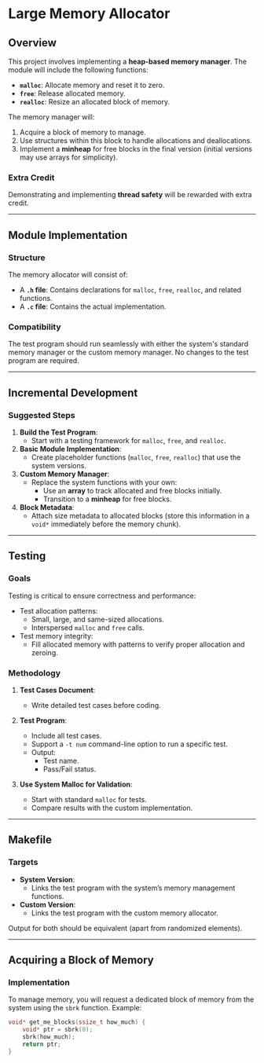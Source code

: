 # Large Memory Allocator

## Overview
This project involves implementing a **heap-based memory manager**. The module will include the following functions:

- **`malloc`**: Allocate memory and reset it to zero.
- **`free`**: Release allocated memory.
- **`realloc`**: Resize an allocated block of memory.

The memory manager will:
1. Acquire a block of memory to manage.
2. Use structures within this block to handle allocations and deallocations.
3. Implement a **minheap** for free blocks in the final version (initial versions may use arrays for simplicity).

### Extra Credit
Demonstrating and implementing **thread safety** will be rewarded with extra credit.

---

## Module Implementation

### Structure
The memory allocator will consist of:
- A **`.h` file**: Contains declarations for `malloc`, `free`, `realloc`, and related functions.
- A **`.c` file**: Contains the actual implementation.

### Compatibility
The test program should run seamlessly with either the system's standard memory manager or the custom memory manager. No changes to the test program are required.

---

## Incremental Development

### Suggested Steps
1. **Build the Test Program**:
   - Start with a testing framework for `malloc`, `free`, and `realloc`.
2. **Basic Module Implementation**:
   - Create placeholder functions (`malloc`, `free`, `realloc`) that use the system versions.
3. **Custom Memory Manager**:
   - Replace the system functions with your own:
     - Use an **array** to track allocated and free blocks initially.
     - Transition to a **minheap** for free blocks.
4. **Block Metadata**:
   - Attach size metadata to allocated blocks (store this information in a `void*` immediately before the memory chunk).

---

## Testing

### Goals
Testing is critical to ensure correctness and performance:
- Test allocation patterns:
  - Small, large, and same-sized allocations.
  - Interspersed `malloc` and `free` calls.
- Test memory integrity:
  - Fill allocated memory with patterns to verify proper allocation and zeroing.

### Methodology
1. **Test Cases Document**:
   - Write detailed test cases before coding.
2. **Test Program**:
   - Include all test cases.
   - Support a `-t num` command-line option to run a specific test.
   - Output:
     - Test name.
     - Pass/Fail status.

3. **Use System Malloc for Validation**:
   - Start with standard `malloc` for tests.
   - Compare results with the custom implementation.

---

## Makefile

### Targets
- **System Version**:
  - Links the test program with the system’s memory management functions.
- **Custom Version**:
  - Links the test program with the custom memory allocator.

Output for both should be equivalent (apart from randomized elements).

---

## Acquiring a Block of Memory

### Implementation
To manage memory, you will request a dedicated block of memory from the system using the `sbrk` function. Example:

```c
void* get_me_blocks(ssize_t how_much) {
    void* ptr = sbrk(0);
    sbrk(how_much);
    return ptr;
}
